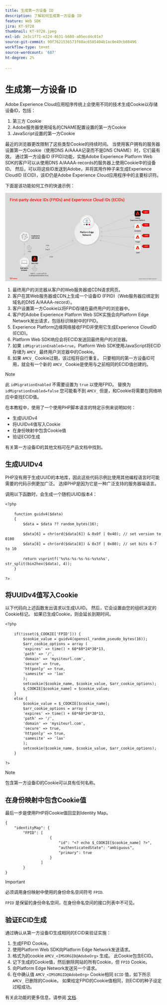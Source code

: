 ```yaml
---
title: 生成第一方设备 ID
description: 了解如何生成第一方设备 ID
feature: Web SDK
jira: KT-9728
thumbnail: KT-9728.jpeg
exl-id: 2e3c1f71-e224-4631-b680-a05ecd4c01e7
source-git-commit: 90f7621536573f60ac6585404b1ac0e49cb08496
workflow-type: tm+mt
source-wordcount: '687'
ht-degree: 2%

---
```


# 生成第一方设备 ID

Adobe Experience Cloud应用程序传统上会使用不同的技术生成Cookie以存储设备ID，包括：

1. 第三方 Cookie
1. Adobe服务器使用域名的CNAME配置设置的第一方Cookie
1. JavaScript设置的第一方Cookie

最近的浏览器更改限制了这些类型Cookie的持续时间。 当使用客户拥有的服务器设置第一方Cookie（使用DNS A/AAAA记录而不是DNS CNAME）时，它们最有效。 通过第一方设备ID (FPID)功能，实施Adobe Experience Platform Web SDK的客户可以从使用DNS A/AAAA-records的服务器上使用Cookie中的设备ID。 然后，可以将这些ID发送到Adobe，并将其用作种子来生成Experience CloudID (ECID)，该ID仍是Adobe Experience Cloud应用程序中的主要标识符。

下面是该功能如何工作的快速示例：

![第一方设备ID (FPID)和Experience CloudID (ECID)](../assets/kt-9728.png)

1. 最终用户的浏览器从客户的Web服务器或CDN请求网页。
1. 客户在其Web服务器或CDN上生成一个设备ID (FPID)（Web服务器应绑定到域名的DNS A/AAAA-record）。
1. 客户设置第一方Cookie以将FPID存储在最终用户的浏览器中。
1. 客户的Adobe Experience Platform Web SDK实施会向Platform Edge Network发出请求，包括标识映射中的FPID。
1. Experience Platform边缘网络接收FPID并使用它生成Experience CloudID (ECID)。
1. Platform Web SDK响应会将ECID发送回最终用户的浏览器。
1. 如果 `idMigrationEnabled=true`，Platform Web SDK使用JavaScript将ECID存储为 `AMCV_` 最终用户浏览器中的Cookie。
1. 如果 `AMCV_` Cookie过期，该过程将自行重复。 只要相同的第一方设备ID可用，就会有一个新的 `AMCV_` Cookie是使用与之前相同的ECID值创建的。

>[!NOTE]
>
>此 `idMigrationEnabled` 不需要设置为 `true` 以使用FPID。 替换为 `idMigrationEnabled=false` 您可能看不到 `AMCV_` 但是，和Cookie将需要在网络响应中查找ECID值。


在本教程中，使用了一个使用PHP脚本语言的特定示例来说明如何：

* 生成UUIDv4
* 将UUIDv4值写入Cookie
* 在身份映射中包含Cookie值
* 验证ECID生成

有关第一方设备ID的其他文档可在产品文档中找到。

## 生成UUIDv4

PHP没有用于生成UUID的本地库，因此这些代码示例比使用其他编程语言时可能需要的代码示例更加广泛。 选择PHP是因为它是一种广泛支持的服务器端语言。


调用以下函数时，会生成一个随机UUID版本4：

```
<?php
    
    function guidv4($data)
    {
        $data = $data ?? random_bytes(16);

        $data[6] = chr(ord($data[6]) & 0x0f | 0x40); // set version to 0100
        $data[8] = chr(ord($data[8]) & 0x3f | 0x80); // set bits 6-7 to 10

        return vsprintf('%s%s-%s-%s-%s-%s%s%s', str_split(bin2hex($data), 4));
    }

?>
```

## 将UUIDv4值写入Cookie

以下代码向上述函数发出请求以生成UUID。 然后，它会设置由您的组织决定的Cookie标记。 如果已生成Cookie，则会延长到期时间。

```
<?php

    if(!isset($_COOKIE['FPID'])) {
        $cookie_value = guidv4(openssl_random_pseudo_bytes(16));        
        $arr_cookie_options = array (
        'expires' => time() + 60*60*24*30*13,
        'path' => '/',
        'domain' => 'mysiteurl.com',
        'secure' => true,
        'httponly' => true,
        'samesite' => 'lax'
        );
        setcookie($cookie_name, $cookie_value, $arr_cookie_options);
        $_COOKIE[$cookie_name] = $cookie_value;
    }
    else {
        $cookie_value = $_COOKIE[$cookie_name];
        $arr_cookie_options = array (
        'expires' => time() + 60*60*24*30*13,
        'path' => '/',
        'domain' => 'mysiteurl.com',
        'secure' => true,
        'httponly' => true,
        'samesite' => 'lax'
        );
        setcookie($cookie_name, $cookie_value, $arr_cookie_options);
    }

?>
```

>[!NOTE]
>
>包含第一方设备ID的Cookie可以具有任何名称。

## 在身份映射中包含Cookie值

最后一步是使用PHP将Cookie值回显到Identity Map。


```
{
    "identityMap": {
        "FPID": [
                    {
                        "id": "<? echo $_COOKIE[$cookie_name] ?>",
                        "authenticatedState": "ambiguous",
                        "primary": true
                    }
                ]
        }
}
```

>[!IMPORTANT]
>
>必须调用身份映射中使用的身份命名空间符号 `FPID`.
>
> `FPID` 是保留的身份命名空间，在身份命名空间的接口列表中不可见。


## 验证ECID生成

通过确认从第一方设备ID生成相同的ECID来验证实施：

1. 生成FPID Cookie。
1. 使用Platform Web SDK向Platform Edge Network发送请求。
1. 格式为的cookie `AMCV_<IMSORGID@AdobeOrg>` 生成。 此Cookie包含ECID。
1. 记下生成的Cookie值，然后删除网站的所有Cookie，但 `FPID` Cookie。
1. 向Platform Edge Network发送另一个请求。
1. 在中确认值 `AMCV_<IMSORGID@AdobeOrg>` Cookie相同 `ECID` 值，如下所示 `AMCV_` 已删除的Cookie。 如果给定FPID的Cookie值相同，则ECID的种子设定过程成功。

有关此功能的更多信息，请参阅 [文档](https://experienceleague.adobe.com/docs/experience-platform/edge/identity/first-party-device-ids.html).
